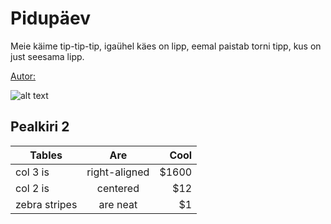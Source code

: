 # Pidupäev

Meie käime tip-tip-tip,
igaühel käes on lipp,
eemal paistab torni tipp,
kus on just seesama lipp.



[Autor:](https://et.wikipedia.org/wiki/Ellen_Niit)

![alt text](https://upload.wikimedia.org/wikipedia/commons/5/59/Pikk_Hermann_tower.jpg "Pikk Herman")

## Pealkiri 2

| Tables        | Are           | Cool  |
| ------------- |:-------------:| -----:|
| col 3 is      | right-aligned | $1600 |
| col 2 is      | centered      |   $12 |
| zebra stripes | are neat      |    $1 |
